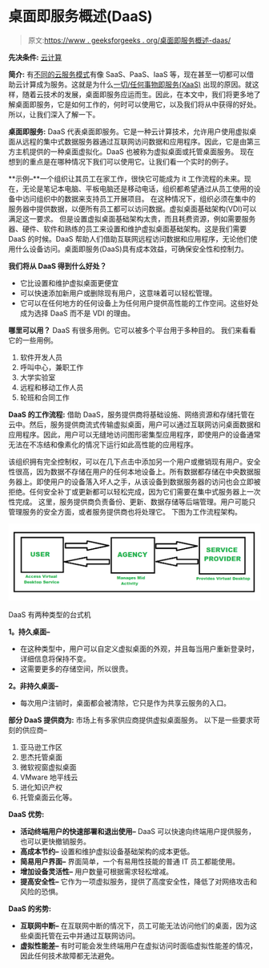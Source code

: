 # 桌面即服务概述(DaaS)

> 原文:[https://www . geeksforgeeks . org/桌面即服务概述-daas/](https://www.geeksforgeeks.org/overview-of-desktop-as-a-service-daas/)

**先决条件:** [云计算](https://www.geeksforgeeks.org/cloud-computing/)

**简介:**
有[不同的云服务模式](https://www.geeksforgeeks.org/cloud-based-services/)有像 SaaS、PaaS、IaaS 等，现在甚至一切都可以借助云计算成为服务。这就是为什么[一切/任何事物即服务(XaaS)](https://www.geeksforgeeks.org/overview-of-everything-as-a-service-xaas/) 出现的原因。就这样，随着云技术的发展，桌面即服务应运而生。因此，在本文中，我们将更多地了解桌面即服务，它是如何工作的，何时可以使用它，以及我们将从中获得的好处。所以，让我们深入了解一下。

**桌面即服务:**
DaaS 代表桌面即服务。它是一种云计算技术，允许用户使用虚拟桌面从远程的集中式数据服务器通过互联网访问数据和应用程序。因此，它是由第三方主机提供的一种桌面虚拟化。DaaS 也被称为虚拟桌面或托管桌面服务。
现在想到的重点是在哪种情况下我们可以使用它。让我们看一个实时的例子。

**示例–**一个组织让其员工在家工作，很快它可能成为 it 工作流程的未来。现在，无论是笔记本电脑、平板电脑还是移动电话，组织都希望通过从员工使用的设备中访问组织中的数据来支持员工开展项目。
在这种情况下，组织必须在集中的服务器中提供数据，以便所有员工都可以访问数据。虚拟桌面基础架构(VDI)可以满足这一要求。
但是设置虚拟桌面基础架构太贵，而且耗费资源，例如需要服务器、硬件、软件和熟练的员工来设置和维护虚拟桌面基础架构。这是我们需要 DaaS 的时候。DaaS 帮助人们借助互联网远程访问数据和应用程序，无论他们使用什么设备访问。桌面即服务(DaaS)具有成本效益，可确保安全性和控制力。

**我们将从 DaaS 得到什么好处？**

*   它比设置和维护虚拟桌面更便宜
*   可以快速添加新用户或删除现有用户，这意味着可以轻松管理。
*   它可以在任何地方的任何设备上为任何用户提供高性能的工作空间。这些好处成为选择 DaaS 而不是 VDI 的理由。

**哪里可以用？**
DaaS 有很多用例。它可以被多个平台用于多种目的。
我们来看看它的一些用例。

1.  软件开发人员
2.  呼叫中心，兼职工作
3.  大学实验室
4.  远程和移动工作人员
5.  轮班和合同工作

**DaaS 的工作流程:**
借助 DaaS，服务提供商将基础设施、网络资源和存储托管在云中。然后，服务提供商流式传输虚拟桌面，用户可以通过互联网访问桌面数据和应用程序。因此，用户可以无缝地访问图形密集型应用程序，即使用户的设备通常无法在不冻结和像素化的情况下运行如此高性能的应用程序。

该组织拥有完全控制权，可以在几下点击中添加另一个用户或撤销现有用户。安全性很高，因为数据不存储在用户的任何本地设备上。所有数据都存储在中央数据服务器上。即使用户的设备落入坏人之手，从该设备到数据服务器的访问也会立即被拒绝。任何安全补丁或更新都可以轻松完成，因为它们需要在集中式服务器上一次性完成。
这里，服务提供商负责备份、更新、数据存储等后端管理。用户可能只管理服务的安全方面，或者服务提供商也将处理它。
下图为工作流程架构。

![](img/5963225e1f692c8027c3c2d21dac359c.png)

DaaS 有两种类型的台式机

**1。持久桌面–**

*   在这种类型中，用户可以自定义虚拟桌面的外观，并且每当用户重新登录时，详细信息将保持不变。
*   这需要更多的存储空间，所以很贵。

**2。非持久桌面–**

*   每次用户注销时，桌面都会被清除，它只是作为共享云服务的入口。

**部分 DaaS 提供商为:**
市场上有多家供应商提供虚拟桌面服务。
以下是一些要求苛刻的供应商–

1.  亚马逊工作区
2.  思杰托管桌面
3.  微软视窗虚拟桌面
4.  VMware 地平线云
5.  进化知识产权
6.  托管桌面云化等。

**DaaS 优势:**

*   **活动终端用户的快速部署和退出使用–**
    DaaS 可以快速向终端用户提供服务，也可以更快撤销服务。
*   **高成本节约–**
    设置和维护虚拟设备基础架构的成本更低。
*   **简易用户界面–**
    界面简单，一个有易用性技能的普通 IT 员工都能使用。
*   **增加设备灵活性–**
    用户数量可根据需求轻松增减。
*   **提高安全性–**
    它作为一项虚拟服务，提供了高度安全性，降低了对网络攻击和风险的恐惧。

**DaaS 的劣势:**

*   **互联网中断–**
    在互联网中断的情况下，员工可能无法访问他们的桌面，因为这些桌面托管在云中并通过互联网访问。
*   **虚拟性能差–**
    有时可能会发生终端用户在虚拟访问时面临虚拟性能差的情况，因此任何技术故障都无法避免。
